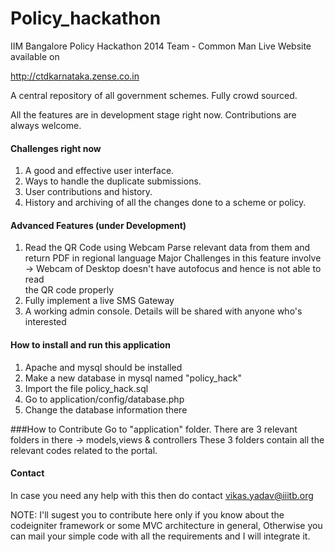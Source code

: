 Policy_hackathon
================

IIM Bangalore Policy Hackathon 2014 
Team - Common Man
Live Website available on 

http://ctdkarnataka.zense.co.in

A central repository of all government schemes. Fully crowd sourced.

All the features are in development stage right now. Contributions are always welcome.

#### Challenges right now
 
1. A good and effective user interface. 
2. Ways to handle the duplicate submissions.
3. User contributions and history.
4. History and archiving of all the changes done to a scheme or policy.


#### Advanced Features (under Development)
 
1. Read the QR Code using Webcam 
   Parse relevant data from them and return PDF in regional language 
   Major Challenges in this feature involve -> Webcam of Desktop doesn't have autofocus and hence is not able to read   
   the QR code properly 
2. Fully implement a live SMS Gateway
3. A working admin console. 
   Details will be shared with anyone who's interested


#### How to install and run this application 
 
1. Apache and mysql should be installed 
2. Make a new database in mysql named "policy_hack"
3. Import the file policy_hack.sql
4. Go to application/config/database.php
5. Change the database information there 

###How to Contribute
Go to "application" folder.
There are 3 relevant folders in there -> models,views & controllers
These 3 folders contain all the relevant codes related to the portal.

#### Contact

In case you need any help with this then do contact 
vikas.yadav@iiitb.org

NOTE: I'll sugest you to contribute here only if you know about the codeigniter framework or some MVC architecture in general, Otherwise you can mail your simple code with all the requirements and I will integrate it. 
